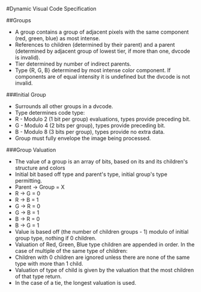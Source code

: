 #Dynamic Visual Code Specification

##Groups
- A group contains a group of adjacent pixels with the same component (red, green, blue) as most intense.
- References to children (determined by their parent) and a parent (determined by adjacent group of lowest tier, if more than one, dvcode is invalid).
- Tier determined by number of indirect parents.
- Type {R, G, B} determined by most intense color component. If components are of equal intensity it is undefined but the dvcode is not invalid.

###Initial Group
- Surrounds all other groups in a dvcode.
- Type determines code type:
 - R - Modulo 2 (1 bit per group) evaluations, types provide preceding bit.
 - G - Modulo 4 (2 bits per group), types provide preceding bit.
 - B - Modulo 8 (3 bits per group), types provide no extra data.
- Group must fully envelope the image being processed.

###Group Valuation
- The value of a group is an array of bits, based on its and its children's structure and colors
- Initial bit based off type and parent's type, initial group's type permitting.
 - Parent -> Group = X
 - R -> G = 0
 - R -> B = 1
 - G -> R = 0
 - G -> B = 1
 - B -> R = 0
 - B -> G = 1
- Value is based off (the number of children groups - 1) modulo of initial group type, nothing if 0 children.
- Valuation of Red, Green, Blue type children are appended in order. In the case of multiple of the same type of children:
 - Children with 0 children are ignored unless there are none of the same type with more than 1 child.
 - Valuation of type of child is given by the valuation that the most children of that type return.
 - In the case of a tie, the longest valuation is used.
